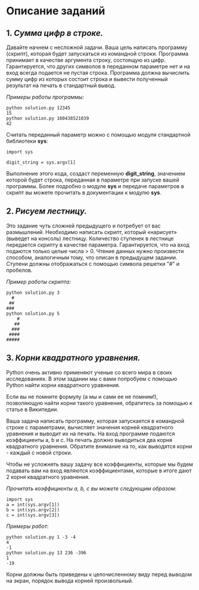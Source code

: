 # Описание заданий

## 1. **_Сумма цифр в строке._**

Давайте начнем с несложной задачи. Ваша цель написать программу (скрипт), которая будет запускаться из командной строки.
Программа принимает в качестве аргумента строку, состоящую из цифр. Гарантируется, что других символов в переданном
параметре нет и на вход всегда подается не пустая строка. Программа должна вычислить сумму цифр из
которых состоит строка и вывести полученный результат на печать в стандартный вывод.

_Примеры работы программы:_

```
python solution.py 12345 
15
python solution.py 160438521039
42
```

Считать переданный параметр можно с помощью модуля стандартной библиотеки **sys**:

```
import sys

digit_string = sys.argv[1]
```

Выполнение этого кода, создаст переменную **digit_string**, значением которой будет строка, переданная в параметре при
запуске вашей программы. Более подробно о модуле **sys** и передаче параметров в скрипт вы можете прочитать в документации
к модулю **sys**.

## 2. **_Рисуем лестницу._**

Это задание чуть сложней предыдущего и потребует от вас размышлений. Необходимо написать скрипт, который «нарисует»
(выведет на консоль) лестницу. Количество ступенек в лестнице передается скрипту в качестве параметра. Гарантируется,
что на вход подаются только целые числа > 0.﻿ Чтение данных нужно произвести способом, аналогичным тому, что описан
в предыдущем задании. Ступени должны отображаться с помощью символа решетки  "#" и пробелов.

_Пример работы скрипта:_

```
python solution.py 3
  #
 ##
###
python solution.py 5
    #
   ##
  ###
 ####
#####
```

## 3. **_Корни квадратного уравнения._**

Python очень активно применяют ученые со всего мира в своих исследованиях. В этом задании мы с вами попробуем с помощью 
Python найти корни квадратного уравнения.

Если вы не помните формулу (а мы и сами ее не помним!), позволяющую найти корни такого уравнения, обратитесь за помощью 
к статье в Википедии.

Ваша задача написать программу, которая запускается в командной строке с параметрами, вычисляет значения корней 
квадратного уравнения и выводит их на печать. На вход программе подаются коэффициенты a, b и c. На печать должно 
выводиться два корня квадратного уравнения. Обратите внимание на то, как выводятся корни - каждый с новой строки.

Чтобы не усложнять вашу задачу все коэффициенты, которые мы будем подавать вам на вход являются коэффициентами, которые 
в итоге дают 2 корня квадратного уравнения.

_Прочитать коэффициенты a,  b,  c вы можете следующим образом:_ 

```
import sys 
a = int(sys.argv[1]) 
b = int(sys.argv[2]) 
c = int(sys.argv[3])
```

_Примеры работ:_

```
python solution.py 1 -3 -4
4
-1
python solution.py 13 236 -396
1
-19
```

Корни должны быть приведены к целочисленному виду перед выводом на экран, порядок вывода корней произвольный.